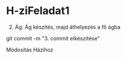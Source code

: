 # H-ziFeladat1
2. Ág:
Ág készítés, majd áthelyezés a fő ágba

git commit -m "3. commit elkészítése"

Módosítás Házihoz
